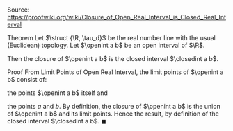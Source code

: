 # 

Source: https://proofwiki.org/wiki/Closure_of_Open_Real_Interval_is_Closed_Real_Interval

Theorem
Let $\struct {\R, \tau_d}$ be the real number line with the usual (Euclidean) topology.
Let $\openint a b$ be an open interval of $\R$.

Then the closure of $\openint a b$ is the closed interval $\closedint a b$.


Proof
From Limit Points of Open Real Interval, the limit points of $\openint a b$ consist of:

the points $\openint a b$ itself
and

the points $a$ and $b$.
By definition, the closure of $\openint a b$ is the union of $\openint a b$ and its limit points.
Hence the result, by definition of the closed interval $\closedint a b$.
$\blacksquare$





